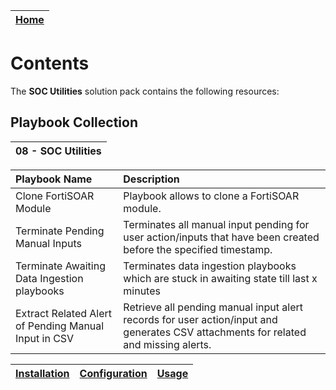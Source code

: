 | [Home](../README.md) |
|----------------------|

# Contents

The **SOC Utilities** solution pack contains the following resources:

## Playbook Collection

|08 - SOC Utilities |
|:---------------------------------------------|

| Playbook Name                                        | Description                                                                                                                         |
|:-----------------------------------------------------|:------------------------------------------------------------------------------------------------------------------------------------|
| Clone FortiSOAR Module                               | Playbook allows to clone a FortiSOAR module.                                                                                        |
| Terminate Pending Manual Inputs                      | Terminates all manual input pending for user action/inputs that have been created before the specified timestamp.                   |
| Terminate Awaiting Data Ingestion playbooks          | Terminates data ingestion playbooks which are stuck in awaiting state till last x minutes                                           |
| Extract Related Alert of Pending Manual Input in CSV | Retrieve all pending manual input alert records for user action/input and generates CSV attachments for related and missing alerts. |

| [Installation](./setup.md#installation) | [Configuration](./setup.md#configuration) | [Usage](./usage.md) |
|----------------------------------------------|------------------------------------------------|--------------------------|